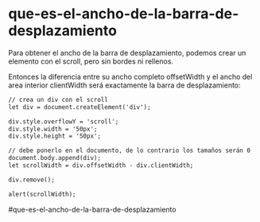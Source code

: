 # que-es-el-ancho-de-la-barra-de-desplazamiento

Para obtener el ancho de la barra de desplazamiento, podemos crear un elemento con el scroll, pero sin bordes ni rellenos.

Entonces la diferencia entre su ancho completo offsetWidth y el ancho del area interior clientWidth será exactamente la barra de desplazamiento:

````html
// crea un div con el scroll
let div = document.createElement('div');

div.style.overflowY = 'scroll';
div.style.width = '50px';
div.style.height = '50px';

// debe ponerlo en el documento, de lo contrario los tamaños serán 0
document.body.append(div);
let scrollWidth = div.offsetWidth - div.clientWidth;

div.remove();

alert(scrollWidth);
````

#que-es-el-ancho-de-la-barra-de-desplazamiento
